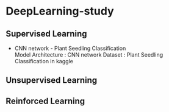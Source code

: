 # DeepLearning-study

## Supervised Learning
- CNN network - Plant Seedling Classification   
  Model Architecture : CNN network
  Dataset : Plant Seedling Classification in kaggle

## Unsupervised Learning

## Reinforced Learning